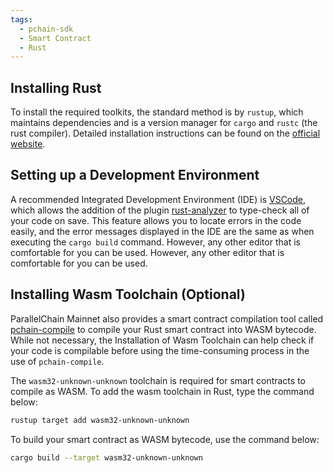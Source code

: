 ```yaml
---
tags:
  - pchain-sdk
  - Smart Contract
  - Rust 
---
```


## Installing Rust

To install the required toolkits, the standard method is by `rustup`, which maintains dependencies and is a version manager for `cargo` and `rustc` (the rust compiler). Detailed installation instructions can be found on the [official website](https://www.rust-lang.org/tools/install).

## Setting up a Development Environment

A recommended Integrated Development Environment (IDE) is [VSCode](https://code.visualstudio.com/), which allows the addition of the plugin [rust-analyzer](https://marketplace.visualstudio.com/items?itemName=matklad.rust-analyzer) to type-check all of your code on save. This feature allows you to locate errors in the code easily, and the error messages displayed in the IDE are the same as when executing the `cargo build` command. However, any other editor that is comfortable for you can be used. However, any other editor that is comfortable for you can be used.

## Installing Wasm Toolchain (Optional)

ParallelChain Mainnet also provides a smart contract compilation tool called [pchain-compile](getting_started.md#building-the-contract-with-pchain_compile) to compile your Rust smart contract into WASM bytecode. While not necessary, the Installation of Wasm Toolchain can help check if your code is compilable before using the time-consuming process in the use of `pchain-compile`.

The `wasm32-unknown-unknown` toolchain is required for smart contracts to compile as WASM. To add the wasm toolchain in Rust, type the command below:
```bash
rustup target add wasm32-unknown-unknown
```

To build your smart contract as WASM bytecode, use the command below:
```bash
cargo build --target wasm32-unknown-unknown
```